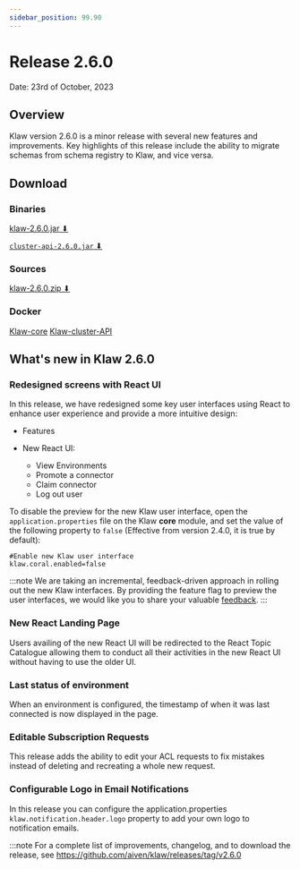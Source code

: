 ```yaml
---
sidebar_position: 99.90
---
```


# Release 2.6.0

Date: 23rd of October, 2023

## Overview

Klaw version 2.6.0 is a minor release with several new features and
improvements. Key highlights of this release include the ability to migrate
schemas from schema registry to Klaw, and vice versa.

## Download

### Binaries

[klaw-2.6.0.jar ⬇︎](https://github.com/Aiven-Open/klaw/releases/download/v2.6.0/klaw-2.6.0.jar)

[`cluster-api-2.6.0.jar` ⬇](https://github.com/Aiven-Open/klaw/releases/download/v2.6.0/cluster-api-2.6.0.jar)

### Sources

[klaw-2.6.0.zip ⬇](https://github.com/Aiven-Open/klaw/archive/refs/tags/v2.6.0.zip)

### Docker

[Klaw-core](https://hub.docker.com/r/aivenoy/klaw-core)
[Klaw-cluster-API](https://hub.docker.com/r/aivenoy/klaw-cluster-api)

## What's new in Klaw 2.6.0

### Redesigned screens with React UI

In this release, we have redesigned some key user interfaces using React
to enhance user experience and provide a more intuitive design:

- Features

- New React UI:
  - View Environments
  - Promote a connector
  - Claim connector
  - Log out user

To disable the preview for the new Klaw user interface, open the
`application.properties` file on the Klaw **core** module, and set the
value of the following property to `false` (Effective from version 2.4.0, it
is true by default):

    #Enable new Klaw user interface
    klaw.coral.enabled=false

:::note
We are taking an incremental, feedback-driven approach in rolling out
the new Klaw interfaces. By providing the feature flag to preview the user
interfaces, we would like you to share your valuable
[feedback](https://github.com/aiven/klaw/issues/new?assignees=&labels=&template=03_feature.md).
:::

### New React Landing Page

Users availing of the new React UI will be redirected to the React Topic Catalogue allowing them to conduct all their activities in the new React UI without having to use the older UI.

### Last status of environment

When an environment is configured, the timestamp of when it was last connected is now displayed in the page.

### Editable Subscription Requests

This release adds the ability to edit your ACL requests to fix mistakes instead of deleting and recreating a whole new request.

### Configurable Logo in Email Notifications

In this release you can configure the application.properties `klaw.notification.header.logo` property to add your own logo to notification emails.

:::note
For a complete list of improvements, changelog, and to download the
release, see <https://github.com/aiven/klaw/releases/tag/v2.6.0>
